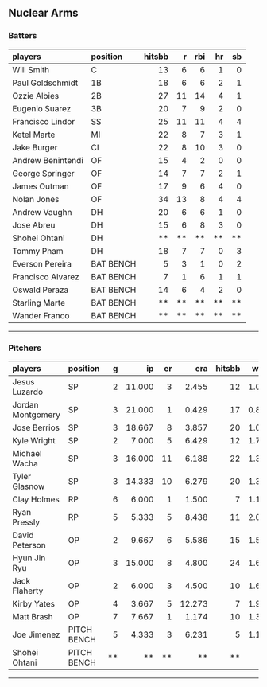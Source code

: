 ## Nuclear Arms

### Batters

 
|players           |position  | hitsbb|  r| rbi| hr| sb| 
|:-----------------|:---------|------:|--:|---:|--:|--:| 
|Will Smith        |C         |     13|  6|   6|  1|  0| 
|Paul Goldschmidt  |1B        |     18|  6|   6|  2|  1| 
|Ozzie Albies      |2B        |     27| 11|  14|  4|  1| 
|Eugenio Suarez    |3B        |     20|  7|   9|  2|  0| 
|Francisco Lindor  |SS        |     25| 11|  11|  4|  4| 
|Ketel Marte       |MI        |     22|  8|   7|  3|  1| 
|Jake Burger       |CI        |     22|  8|  10|  3|  0| 
|Andrew Benintendi |OF        |     15|  4|   2|  0|  0| 
|George Springer   |OF        |     14|  7|   7|  2|  1| 
|James Outman      |OF        |     17|  9|   6|  4|  0| 
|Nolan Jones       |OF        |     34| 13|   8|  4|  4| 
|Andrew Vaughn     |DH        |     20|  6|   6|  1|  0| 
|Jose Abreu        |DH        |     15|  6|   8|  3|  0| 
|Shohei Ohtani     |DH        |     **| **|  **| **| **| 
|Tommy Pham        |DH        |     18|  7|   7|  0|  3| 
|Everson Pereira   |BAT BENCH |      5|  3|   1|  0|  2| 
|Francisco Alvarez |BAT BENCH |      7|  1|   6|  1|  1| 
|Oswald Peraza     |BAT BENCH |     14|  6|   4|  2|  0| 
|Starling Marte    |BAT BENCH |     **| **|  **| **| **| 
|Wander Franco     |BAT BENCH |     **| **|  **| **| **| 


* * *

### Pitchers

 
|players           |position    |  g|     ip| er|    era| hitsbb|  whip| so|  w| sv| 
|:-----------------|:-----------|--:|------:|--:|------:|------:|-----:|--:|--:|--:| 
|Jesus Luzardo     |SP          |  2| 11.000|  3|  2.455|     12| 1.091| 12|  1|  0| 
|Jordan Montgomery |SP          |  3| 21.000|  1|  0.429|     17| 0.810| 17|  2|  0| 
|Jose Berrios      |SP          |  3| 18.667|  8|  3.857|     20| 1.071| 24|  1|  0| 
|Kyle Wright       |SP          |  2|  7.000|  5|  6.429|     12| 1.714|  7|  0|  0| 
|Michael Wacha     |SP          |  3| 16.000| 11|  6.188|     22| 1.375| 15|  2|  0| 
|Tyler Glasnow     |SP          |  3| 14.333| 10|  6.279|     20| 1.395| 20|  1|  0| 
|Clay Holmes       |RP          |  6|  6.000|  1|  1.500|      7| 1.167|  4|  0|  5| 
|Ryan Pressly      |RP          |  5|  5.333|  5|  8.438|     11| 2.062|  6|  1|  0| 
|David Peterson    |OP          |  2|  9.667|  6|  5.586|     15| 1.552| 17|  0|  0| 
|Hyun Jin Ryu      |OP          |  3| 15.000|  8|  4.800|     24| 1.600|  9|  0|  0| 
|Jack Flaherty     |OP          |  2|  6.000|  3|  4.500|     10| 1.667|  8|  0|  0| 
|Kirby Yates       |OP          |  4|  3.667|  5| 12.273|      7| 1.909|  5|  0|  1| 
|Matt Brash        |OP          |  7|  7.667|  1|  1.174|     10| 1.304|  9|  0|  0| 
|Joe Jimenez       |PITCH BENCH |  5|  4.333|  3|  6.231|      5| 1.154|  6|  0|  0| 
|Shohei Ohtani     |PITCH BENCH | **|     **| **|     **|     **|    **| **| **| **| 


* * *


